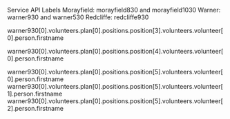 Service API Labels
Morayfield: morayfield830 and morayfield1030
Warner: warner930 and warner530
Redcliffe: redcliffe930

<!-- Worship Leader -->
warner930[0].volunteers.plan[0].positions.position[3].volunteers.volunteer[0].person.firstname

<!-- Co-Leader -->
warner930[0].volunteers.plan[0].positions.position[4].volunteers.volunteer[0].person.firstname

<!-- Backing Vocals -->
warner930[0].volunteers.plan[0].positions.position[5].volunteers.volunteer[0].person.firstname
warner930[0].volunteers.plan[0].positions.position[5].volunteers.volunteer[1].person.firstname
warner930[0].volunteers.plan[0].positions.position[5].volunteers.volunteer[2].person.firstname
